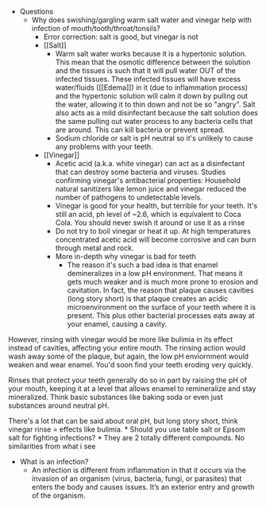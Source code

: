   * Questions
    * Why does swishing/gargling warm salt water and vinegar help with infection of mouth/tooth/throat/tonsils?
      * Error correction: salt is good, but vinegar is not
      * [[Salt]]
        * Warm salt water works because it is a hypertonic solution. This mean that the osmotic difference between the solution and the tissues is such that it will pull water OUT of the infected tissues. These infected tissues will have excess water/fluids ([[Edema]]) in it (due to inflammation process) and the hypertonic solution will calm it down by pulling out the water, allowing it to thin down and not be so "angry". Salt also acts as a mild disinfectant because the salt solution does the same pulling out water process to any bacteria cells that are around. This can kill bacteria or prevent spread.
        * Sodium chloride or salt is pH neutral so it's unlikely to cause any problems with your teeth.
      * [[Vinegar]]
        * Acetic acid (a.k.a. white vinegar) can act as a disinfectant that can destroy some bacteria and viruses. Studies confirming vinegar's antibacterial properties: Household natural sanitizers like lemon juice and vinegar reduced the number of pathogens to undetectable levels.
        * Vinegar is good for your health, but terrible for your teeth. It's still an acid, ph level of ~2.6, which is equivalent to Coca Cola. You should never swish it around or use it as a rinse
        * Do not try to boil vinegar or heat it up. At high temperatures concentrated acetic acid will become corrosive and can burn through metal and rock.
        * More in-depth why vinegar is bad for teeth
          * The reason it's such a bad idea is that enamel demineralizes in a low pH environment. That means it gets much weaker and is much more prone to erosion and cavitation. In fact, the reason that plaque causes cavities (long story short) is that plaque creates an acidic microenvironment on the surface of your teeth where it is present. This plus other bacterial processes eats away at your enamel, causing a cavity.

However, rinsing with vinegar would be more like bulimia in its effect instead of cavities, affecting your entire mouth. The rinsing action would wash away some of the plaque, but again, the low pH enviornment would weaken and wear enamel. You'd soon find your teeth eroding very quickly.

Rinses that protect your teeth generally do so in part by raising the pH of your mouth, keeping it at a level that allows enamel to remineralize and stay mineralized. Think basic substances like baking soda or even just substances around neutral pH.

There's a lot that can be said about oral pH, but long story short, think vinegar rinse = effects like bulimia.
    * Should you use table salt or Epsom salt for fighting infections?
      * They are 2 totally different compounds. No similarities from what i see

  * What is an infection?
    * An infection is different from inflammation in that it occurs via the invasion of an organism (virus, bacteria, fungi, or parasites) that enters the body and causes issues. It’s an exterior entry and growth of the organism.
